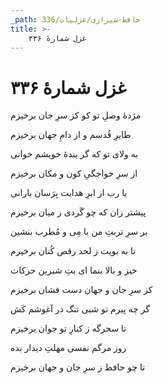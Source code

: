 ```yaml
---
_path: حافظ-شیرازی/غزلیات/336
title: >-
    غزل شمارهٔ ۳۳۶
---
```

# غزل شمارهٔ ۳۳۶

<div class="b" id="bn1"><div class="m1"><p>مژدهٔ وصلِ تو کو کز سرِ جان برخیزم</p></div>
<div class="m2"><p>طایرِ قُدسم و از دامِ جهان برخیزم</p></div></div>
<div class="b" id="bn2"><div class="m1"><p>به ولای تو که گر بندهٔ خویشم خوانی</p></div>
<div class="m2"><p>از سرِ خواجگیِ کون و مکان برخیزم</p></div></div>
<div class="b" id="bn3"><div class="m1"><p>یا رب از ابرِ هدایت بِرَسان بارانی</p></div>
<div class="m2"><p>پیشتر زان که چو گَردی ز میان برخیزم</p></div></div>
<div class="b" id="bn4"><div class="m1"><p>بر سرِ تربتِ من با مِی و مُطرب بنشین</p></div>
<div class="m2"><p>تا به بویت ز لحد رقص کُنان برخیزم</p></div></div>
<div class="b" id="bn5"><div class="m1"><p>خیز و بالا بنما ای بتِ شیرین حرکات</p></div>
<div class="m2"><p>کز سرِ جان و جهان دست فشان برخیزم</p></div></div>
<div class="b" id="bn6"><div class="m1"><p>گر چه پیرم تو شبی تنگ در آغوشم کَش</p></div>
<div class="m2"><p>تا سحرگه ز کنارِ تو جوان برخیزم</p></div></div>
<div class="b" id="bn7"><div class="m1"><p>روز مرگم نفسی مهلتِ دیدار بده</p></div>
<div class="m2"><p>تا چو حافظ ز سرِ جان و جهان برخیزم</p></div></div>

